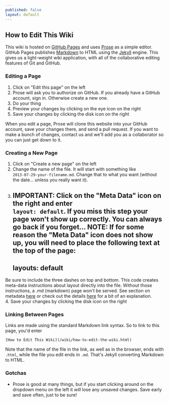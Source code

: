 ```yaml
---
published: false
layout: default
---
```


## How to Edit This Wiki

This wiki is hosted on [GitHub Pages](http://pages.github.com) and uses [Prose](http://prose.io) as a simple editor. GitHub Pages publishes [Markdown](http://daringfireball.net/projects/markdown/) to HTML using the [Jekyll](http://jekyllrb.com/) engine. This gives us a light-weight wiki application, with all of the collaborative editing features of Git and GitHub. 

### Editing a Page

1. Click on "Edit this page" on the left
2. Prose will ask you to authorize on GitHub. If you already have a GitHub account, sign in. Otherwise create a new one.
3. Do your thing
4. Preview your changes by clicking on the eye icon on the right
5. Save your changes by clicking the disk icon on the right

When you edit a page, Prose will clone this website into your GitHub account, save your changes there, and send a pull request. If you want to make a bunch of changes, contact us and we'll add you as a collaborator so you can just get down to it.

### Creating a New Page

1. Click on "Create a new page" on the left
2. Change the name of the file. It will start with something like  
   `2013-07-29-your-filename.md`. Change that to what you want (without 
   the date... unless you really want it).   
3. **IMPORTANT**: Click on the "Meta Data" icon on the right and enter  
   `layout: default`. If you miss this step your page won't show up correctly. 
   You can always go back if you forget...
   NOTE: If for some reason the "Meta Data" icon does not show up, you will need to place the following text at the top of the page:     
    ---  
    layouts: default  
    ---  
Be sure to include the three dashes on top and bottom.  This code creates meta-data instructions about layout directly into the file.  Without those instructions, a .md (markdown) page won't be served.  See section on metadata [here](http://developmentseed.org/blog/2012/june/25/prose-a-content-editor-for-github/) or check out the details [here](http://jekyllrb.com/docs/frontmatter/) for a bit of an explanation.   
4. Save your changes by clicking the disk icon on the right

### Linking Between Pages

Links are made using the standard Markdown link syntax. So to link to this page, you'd enter

    [How to Edit This Wiki](/wiki/how-to-edit-the-wiki.html)

Note that the name of the file in the link, as well as in the browser, ends with `.html`, while the file you edit ends in `.md`. That's Jekyll converting Markdown to HTML.

### Gotchas

- Prose is good at many things, but if you start clicking around on the dropdown menu on the left it *will* lose any unsaved changes. Save early and save often, just to be sure!